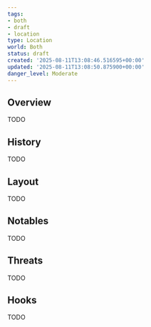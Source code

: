```yaml
---
tags:
- both
- draft
- location
type: Location
world: Both
status: draft
created: '2025-08-11T13:08:46.516595+00:00'
updated: '2025-08-11T13:08:50.875900+00:00'
danger_level: Moderate
---
```



## Overview

TODO
## History

TODO
## Layout

TODO
## Notables

TODO
## Threats

TODO
## Hooks

TODO
